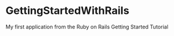 GettingStartedWithRails
=======================

My first application from the Ruby on Rails Getting Started Tutorial
